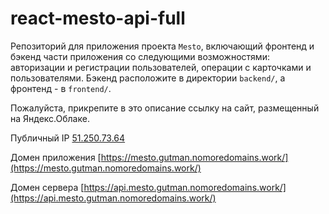 # react-mesto-api-full
Репозиторий для приложения проекта `Mesto`, включающий фронтенд и бэкенд части приложения со следующими возможностями: авторизации и регистрации пользователей, операции с карточками и пользователями. Бэкенд расположите в директории `backend/`, а фронтенд - в `frontend/`. 
  
Пожалуйста, прикрепите в это описание ссылку на сайт, размещенный на Яндекс.Облаке.

Публичный IP [51.250.73.64](http://51.250.73.64/)

Домен приложения [https://mesto.gutman.nomoredomains.work/](https://mesto.gutman.nomoredomains.work/)

Домен сервера [https://api.mesto.gutman.nomoredomains.work/](https://api.mesto.gutman.nomoredomains.work/)

